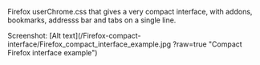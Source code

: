 Firefox userChrome.css that gives a very compact interface, with addons, bookmarks, addresss bar and tabs on a single line.

Screenshot:
[Alt text](/Firefox-compact-interface/Firefox_compact_interface_example.jpg ?raw=true "Compact Firefox interface example")

